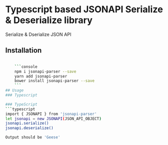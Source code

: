 # Typescript based JSONAPI Serialize & Deserialize library
Serialize &amp; Dserialize JSON API

## Installation 
```sh

    ```console
    npm i jsonapi-parser --save
    yarn add jsonapi-parser
    bower install jsonapi-parser --save
    ```
## Usage
### Typescript

### TypeScript
```typescript
import { JSONAPI } from 'jsonapi-parser'
let jsonapi = new JSONAPI(JSON_API_OBJECT)
jsonapi.serialize()
jsonapi.deserialize()
```
```sh
Output should be 'Geese'
```
```